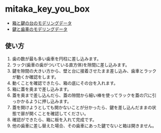 # mitaka_key_you_box

* [箱と鍵の台のモデリングデータ](http://openjscad.org/#https://raw.githubusercontent.com/kzkponkotu/kagi_jscad/master/box.jscad)
* [鍵と歯車のモデリングデータ](http://openjscad.org/#https://raw.githubusercontent.com/kzkponkotu/kagi_jscad/master/key.jscad)

## 使い方

1. 歯の数が最も多い歯車を円柱に差し込みます。
2. ラック(歯車の歯がついている直方体)を隙間に差し込みます。
3. 鍵を隙間の大きい方から、壁と台に接着させたまま差し込み、歯車とラックが動くか確認をします。
4. 動くことを確認できたら、箱の底にその台を入れます。
5. 箱に蓋を奥まで差し込みます。
6. 蓋を奥まで差し込んだら、蓋の隙間から細い棒を使ってラックを蓋の穴に引っかかるように押し込みます。
7. 蓋を開けようとしても開かないことが分かったら、鍵を差し込んだままの状態で扉が開くことを確認してください。
8. 確認ができたら、箱に板を入れて完成です。
9. 他の歯車に差し替えた場合、その歯車にあった鍵でないと箱は開きません。
